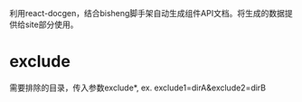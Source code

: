 利用react-docgen，结合bisheng脚手架自动生成组件API文档。将生成的数据提供给site部分使用。

# exclude

需要排除的目录，传入参数exclude*, ex. exclude1=dirA&exclude2=dirB
